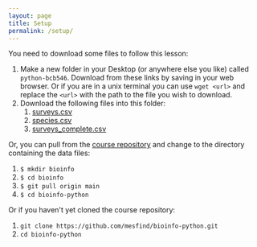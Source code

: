```yaml
---
layout: page
title: Setup
permalink: /setup/
---
```


You need to download some files to follow this lesson:

1. Make a new folder in your Desktop (or anywhere else you like) called `python-bcb546`. Download from these links by saving in your web browser. Or if you are in a unix terminal you can use `wget <url>` and replace the `<url>` with the path to the file you wish to download.
2. Download the following files into this folder:
    1. [surveys.csv](https://raw.githubusercontent.com/mesfind/bioinfo-python/gh-pages/data/surveys.csv)
    2. [species.csv](https://raw.githubusercontent.com/mesfind/bioinfo-python/gh-pages/data/species.csv)
    3. [surveys_complete.csv](https://raw.githubusercontent.com/mesfind/bioinfo-python/gh-pages/data/surveys_complete.csv)

Or, you can pull from the [course repository](https://github.com/mesfind/bioinfo-python) and change to the directory containing the data files:
1. ```$ mkdir bioinfo```
2. ```$ cd bioinfo```
3. ```$ git pull origin main```
4. ```$ cd bioinfo-python```


Or if you haven't yet cloned the course repository:
1. `git clone https://github.com/mesfind/bioinfo-python.git`
2. `cd bioinfo-python`